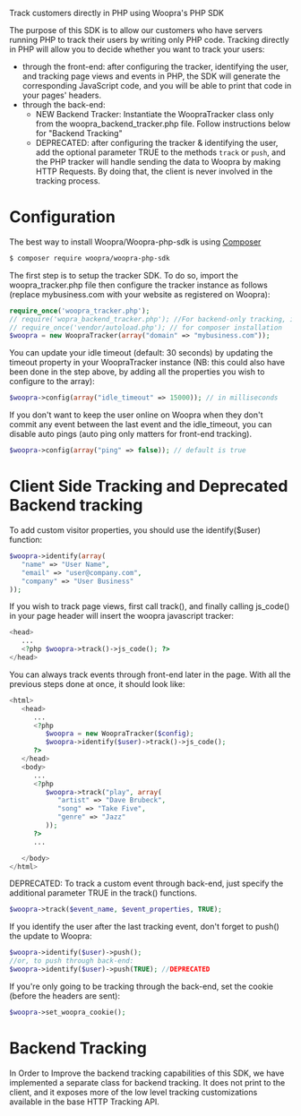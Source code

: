 Track customers directly in PHP using Woopra's PHP SDK

The purpose of this SDK is to allow our customers who have servers running PHP to track their users by writing only PHP code. Tracking directly in PHP will allow you to decide whether you want to track your users:
- through the front-end: after configuring the tracker, identifying the user, and tracking page views and events in PHP, the SDK will generate the corresponding JavaScript code, and you will be able to print that code in your pages' headers.
- through the back-end: 
    - NEW Backend Tracker: Instantiate the WoopraTracker class only from the woopra_backend_tracker.php file.  Follow instructions below for "Backend Tracking"
    - DEPRECATED: after configuring the tracker & identifying the user, add the optional parameter TRUE to the methods <code>track</code> or <code>push</code>, and the PHP tracker will handle sending the data to Woopra by making HTTP Requests. By doing that, the client is never involved in the tracking process.

# Configuration
The best way to install Woopra/Woopra-php-sdk is using [Composer](getcomposer.org)

``` sh
$ composer require woopra/woopra-php-sdk
```

The first step is to setup the tracker SDK. To do so, import the woopra_tracker.php file then configure the tracker instance as follows (replace mybusiness.com with your website as registered on Woopra):
``` php
require_once('woopra_tracker.php');
// require('wopra_backend_tracker.php'); //For backend-only tracking, instantiate per visitor per request.
// require_once('vendor/autoload.php'); // for composer installation
$woopra = new WoopraTracker(array("domain" => "mybusiness.com"));
```
You can update your idle timeout (default: 30 seconds) by updating the timeout property in your WoopraTracker instance (NB: this could also have been done in the step above, by adding all the properties you wish to configure to the array):
``` php
$woopra->config(array("idle_timeout" => 15000)); // in milliseconds
```
If you don't want to keep the user online on Woopra when they don't commit any event between the last event and the idle_timeout, you can disable auto pings (auto ping only matters for front-end tracking).
``` php
$woopra->config(array("ping" => false)); // default is true
```

# Client Side Tracking and Deprecated Backend tracking
To add custom visitor properties, you should use the identify($user) function:
``` php
$woopra->identify(array(
   "name" => "User Name",
   "email" => "user@company.com",
   "company" => "User Business"
));
```
If you wish to track page views, first call track(), and finally calling js_code() in your page header will insert the woopra javascript tracker:
``` php
<head>
   ...
   <?php $woopra->track()->js_code(); ?>
</head>

```
You can always track events through front-end later in the page. With all the previous steps done at once, it should look like:
``` php
<html>
   <head>
      ...
      <?php
         $woopra = new WoopraTracker($config);
         $woopra->identify($user)->track()->js_code();
      ?>
   </head>
   <body>
      ...
      <?php
         $woopra->track("play", array(
            "artist" => "Dave Brubeck",
            "song" => "Take Five",
            "genre" => "Jazz"
         ));
      ?>
      ...

   </body>
</html>
```
DEPRECATED: To track a custom event through back-end, just specify the additional parameter TRUE in the track() functions.
``` php
$woopra->track($event_name, $event_properties, TRUE);
```
If you identify the user after the last tracking event, don't forget to push() the update to Woopra:
``` php
$woopra->identify($user)->push();
//or, to push through back-end:
$woopra->identify($user)->push(TRUE); //DEPRECATED
```
If you're only going to be tracking through the back-end, set the cookie (before the headers are sent):
``` php
$woopra->set_woopra_cookie();
```

# Backend Tracking
In Order to Improve the backend tracking capabilities of this SDK, we have implemented a separate class for backend tracking.  It does not print to the client, and it exposes more of the low level tracking customizations available in the base HTTP Tracking API.  


